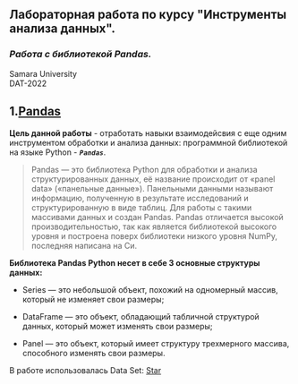 
## Лабораторная работа по курсу "Инструменты анализа данных".<br/>
### *Работа с библиотекой Pandas.* <br/>
Samara University <br/>
DAT-2022

## 1.[Pandas](https://github.com/Dark-MonkGI/Data_Analysis_Tools_SAMARA_UNIVERSITY/blob/main/1.%20Pandas/DAT_6131-010402D_Griaznov_I_LW1.ipynb)
**Цель данной работы** - отработать навыки взаимодейсвия с еще одним инструментом обработки и анализа данных: программной библиотекой на языке Python -  ***`Pandas`***.

> Pandas — это библиотека Python для обработки и анализа структурированных данных, её название происходит от «panel data» («панельные данные»). Панельными данными называют информацию, полученную в результате исследований и структурированную в виде таблиц. Для работы с такими массивами данных и создан Pandas. 
> Pandas отличается высокой производительностью, так как является библиотекой высокого уровня и построена поверх библиотеки низкого уровня NumPy, последняя написана на Си. <br/>

**Библиотека Pandas Python несет в себе 3 основные структуры данных:**

 -   Series — это небольшой объект, похожий на одномерный массив, который не изменяет свои размеры;

 -   DataFrame — это объект, обладающий табличной структурой данных, который может изменять свои размеры;

 -  Panel — это объект, который имеет структуру трехмерного массива, способного изменять свои размеры.


В работе использовалась Data Set: [Star](https://www.kaggle.com/datasets/deepu1109/star-dataset)
